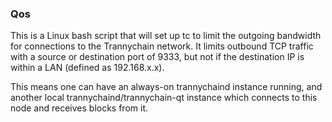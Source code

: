 ### Qos ###

This is a Linux bash script that will set up tc to limit the outgoing bandwidth for connections to the Trannychain network. It limits outbound TCP traffic with a source or destination port of 9333, but not if the destination IP is within a LAN (defined as 192.168.x.x).

This means one can have an always-on trannychaind instance running, and another local trannychaind/trannychain-qt instance which connects to this node and receives blocks from it.

